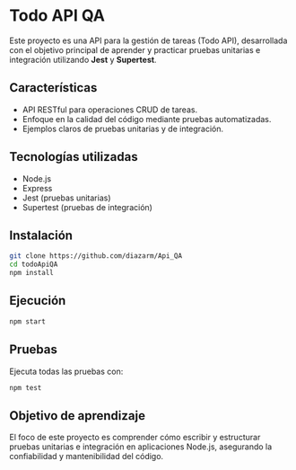 # Todo API QA

Este proyecto es una API para la gestión de tareas (Todo API), desarrollada con el objetivo principal de aprender y practicar pruebas unitarias e integración utilizando **Jest** y **Supertest**.

## Características

- API RESTful para operaciones CRUD de tareas.
- Enfoque en la calidad del código mediante pruebas automatizadas.
- Ejemplos claros de pruebas unitarias y de integración.

## Tecnologías utilizadas

- Node.js
- Express
- Jest (pruebas unitarias)
- Supertest (pruebas de integración)

## Instalación

```bash
git clone https://github.com/diazarm/Api_QA
cd todoApiQA
npm install
```

## Ejecución

```bash
npm start
```

## Pruebas

Ejecuta todas las pruebas con:

```bash
npm test
```

## Objetivo de aprendizaje

El foco de este proyecto es comprender cómo escribir y estructurar pruebas unitarias e integración en aplicaciones Node.js, asegurando la confiabilidad y mantenibilidad del código.

